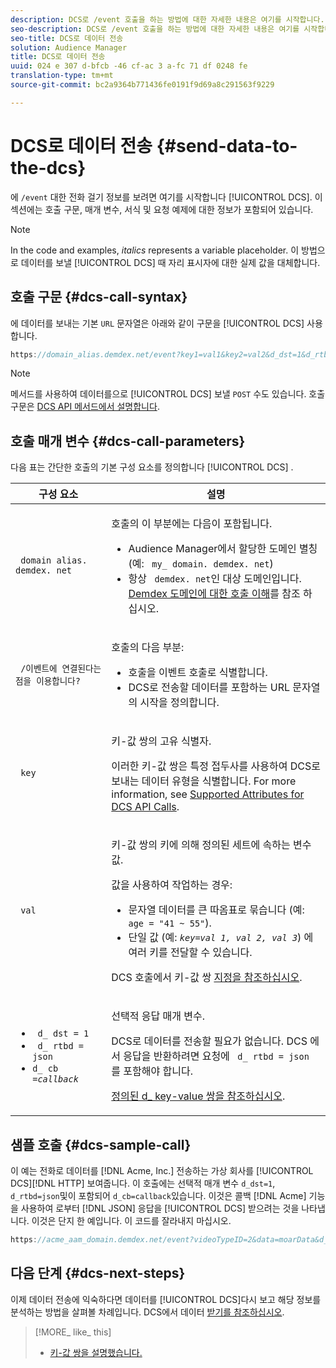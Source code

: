 ```yaml
---
description: DCS로 /event 호출을 하는 방법에 대한 자세한 내용은 여기를 시작합니다. 이 섹션에는 호출 구문, 매개 변수, 서식 및 요청 예제에 대한 정보가 포함되어 있습니다.
seo-description: DCS로 /event 호출을 하는 방법에 대한 자세한 내용은 여기를 시작합니다. 이 섹션에는 호출 구문, 매개 변수, 서식 및 요청 예제에 대한 정보가 포함되어 있습니다.
seo-title: DCS로 데이터 전송
solution: Audience Manager
title: DCS로 데이터 전송
uuid: 024 e 307 d-bfcb -46 cf-ac 3 a-fc 71 df 0248 fe
translation-type: tm+mt
source-git-commit: bc2a9364b771436fe0191f9d69a8c291563f9229

---
```



# DCS로 데이터 전송 {#send-data-to-the-dcs}

에 `/event` 대한 전화 걸기 정보를 보려면 여기를 시작합니다 [!UICONTROL DCS]. 이 섹션에는 호출 구문, 매개 변수, 서식 및 요청 예제에 대한 정보가 포함되어 있습니다.

>[!NOTE]
>
>In the code and examples, *italics* represents a variable placeholder. 이 방법으로 데이터를 보낼 [!UICONTROL DCS] 때 자리 표시자에 대한 실제 값을 대체합니다.

## 호출 구문 {#dcs-call-syntax}

에 데이터를 보내는 기본 `URL` 문자열은 아래와 같이 구문을 [!UICONTROL DCS] 사용합니다.

```js
https://domain_alias.demdex.net/event?key1=val1&key2=val2&d_dst=1&d_rtbd=json&d_cb=callback
```

>[!NOTE]
>
>메서드를 사용하여 데이터를으로 [!UICONTROL DCS] 보낼 `POST` 수도 있습니다. 호출 구문은 [DCS API 메서드에서 설명합니다](../../../api/dcs-intro/dcs-api-reference/dcs-api-methods.md).

## 호출 매개 변수 {#dcs-call-parameters}

다음 표는 간단한 호출의 기본 구성 요소를 정의합니다 [!UICONTROL DCS] .

<table id="table_5F6A5B324EB848168543386516FBF384"> 
 <thead> 
  <tr> 
   <th colname="col1" class="entry"> 구성 요소 </th> 
   <th colname="col2" class="entry"> 설명 </th> 
  </tr> 
 </thead>
 <tbody> 
  <tr> 
   <td colname="col1"> <p> <code> domain alias. demdex. net</code> </p> </td> 
   <td colname="col2"> <p>호출의 이 부분에는 다음이 포함됩니다. </p> <p> 
     <ul id="ul_3EDA9C7BA6794D06BCB07A75A9BD2372"> 
      <li id="li_74624CA78D6F4536A8164AE1FA1DECB9">Audience Manager에서 <span class="keyword"> 할당한 도메인 별칭</span> (예: <code> my_ domain. demdex. net</code>) </li> 
      <li id="li_08ABE91CA247403AA480B3FB4BEF83BA">항상 <code> demdex. net</code>인 대상 도메인입니다. <a href="../../../reference/demdex-calls.md">Demdex 도메인에 대한 호출 이해</a>를 참조 하십시오. </li> 
     </ul> </p> </td> 
  </tr> 
  <tr> 
   <td colname="col1"> <p> <code> /이벤트에 연결된다는 점을 이용합니다?</code> </p> </td> 
   <td colname="col2"> <p>호출의 다음 부분: </p> <p> 
     <ul id="ul_6332444A305A4F12A7CBE471CA508516"> 
      <li id="li_1C5C111B2B0E4621B3FC0C20D6516041">호출을 이벤트 호출로 식별합니다. </li> 
      <li id="li_DBCE9B1C70604A629ECD7AC0A9052198">DCS로 전송할 데이터를 포함하는 URL 문자열의 시작을 <span class="wintitle"> 정의합니다</span>. </li> 
     </ul> </p> </td> 
  </tr> 
  <tr> 
   <td colname="col1"> <p> <code> key</code> </p> </td> 
   <td colname="col2"> <p>키-값 쌍의 고유 식별자. </p> <p>이러한 키-값 쌍은 특정 접두사를 사용하여 <span class="wintitle"> DCS</span>로 보내는 데이터 유형을 식별합니다. For more information, see <a href="../../../api/dcs-intro/dcs-api-reference/dcs-keys.md"> Supported Attributes for DCS API Calls</a>. </p> </td> 
  </tr> 
  <tr> 
   <td colname="col1"> <p> <code> val</code> </p> </td> 
   <td colname="col2"> <p>키-값 쌍의 키에 의해 정의된 세트에 속하는 변수 값. </p> <p>값을 사용하여 작업하는 경우: </p> <p> 
     <ul id="ul_624DC78759F74AD8920220058E54E083"> 
      <li id="li_091E5B4820EC4A93B775433E428E74AB">문자열 데이터를 큰 따옴표로 묶습니다 (예: <code> age = "41 ~ 55"</code>). </li> 
      <li id="li_C558E3BA6EE34413BBBB962D4CD0D10E">단일 값 (예: <i><code>key</i>=<i>val 1, val 2, val 3</i></code></i>) 에 여러 키를 전달할 수 있습니다. </i></li> 
     </ul> </p> <p>DCS 호출에서 키-값 쌍 <a href="../../../api/dcs-intro/dcs-api-reference/dcs-key-format.md"> 지정을 참조하십시오</a>. </p> </td>
  </tr> 
  <tr> 
   <td colname="col1"> <p> 
     <ul id="ul_36E2C1A0538D4D2C94DFC1335720A524"> 
      <li id="li_8902EED431CE4F0189A94868FA52DB1F"> <code> d_ dst = 1</code> </li> 
      <li id="li_4B6B29499D444E31808DE0A9AA0442D0"> <code> d_ rtbd = json</code> </li> 
      <li id="li_3430CD0438604B83BE6437E6EC480816"> <code>d_ cb =<i>callback</i></code> </li>
     </ul> </p> </td> 
   <td colname="col2"> <p>선택적 응답 매개 변수. </p> <p> <span class="wintitle"> DCS</span>로 데이터를 전송할 필요가 없습니다. <span class="wintitle"> DCS</span> 에서 응답을 반환하려면 요청에 <code> d_ rtbd = json</code> 를 포함해야 합니다. </p> <p><a href="../../../api/dcs-intro/dcs-api-reference/dcs-keys.md#d-attributes"> 정의된 d_ key-value 쌍을 참조하십시오</a>. </p> </td> 
  </tr>
 </tbody>
</table>

## 샘플 호출 {#dcs-sample-call}

이 예는 전화로 데이터를 [!DNL Acme, Inc.] 전송하는 가상 회사를 [!UICONTROL DCS][!DNL HTTP] 보여줍니다. 이 호출에는 선택적 매개 변수 `d_dst=1`, `d_rtbd=json`및이 포함되어 `d_cb=callback`있습니다. 이것은 콜백 [!DNL Acme] 기능을 사용하여 로부터 [!DNL JSON] 응답을 [!UICONTROL DCS] 받으려는 것을 나타냅니다. 이것은 단지 한 예입니다. 이 코드를 잘라내지 마십시오.

```js
https://acme_aam_domain.demdex.net/event?videoTypeID=2&data=moarData&d_dst=1&d_rtbd=json&d_cb=acme_callback
```
## 다음 단계 {#dcs-next-steps}

이제 데이터 전송에 익숙하다면 데이터를 [!UICONTROL DCS]다시 보고 해당 정보를 분석하는 방법을 살펴볼 차례입니다. DCS에서 데이터 [받기를 참조하십시오](../../../api/dcs-intro/dcs-event-calls/dcs-url-receive.md).

>[!MORE_ like_ this]
>
>* [키-값 쌍을 설명했습니다.](../../../reference/key-value-pairs-explained.md)

